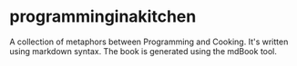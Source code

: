 # programminginakitchen
A collection of metaphors between Programming and Cooking. It's written using markdown syntax. The book is generated using the mdBook tool.
